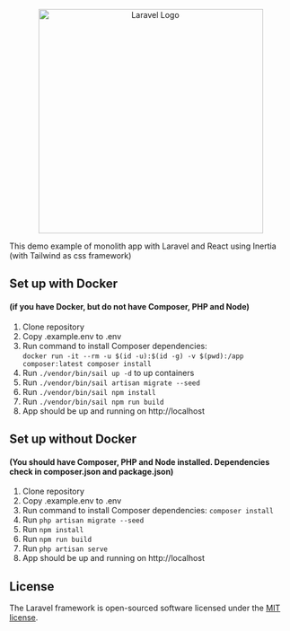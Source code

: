 <p align="center"><a href="https://laravel.com" target="_blank"><img src="https://raw.githubusercontent.com/laravel/art/master/logo-lockup/5%20SVG/2%20CMYK/1%20Full%20Color/laravel-logolockup-cmyk-red.svg" width="400" alt="Laravel Logo"></a></p>


This demo example of monolith app with Laravel and React using Inertia (with Tailwind as css framework)

## Set up with Docker 
#### (if you have Docker, but do not have Composer, PHP and Node)

1. Clone repository
2. Copy .example.env to .env
3. Run command to install Composer dependencies:  
`docker run -it --rm -u $(id -u):$(id -g) -v $(pwd):/app composer:latest composer install`
4. Run `./vendor/bin/sail up -d` to up containers
5. Run `./vendor/bin/sail artisan migrate --seed`
6. Run `./vendor/bin/sail npm install`
7. Run `./vendor/bin/sail npm run build`
8. App should be up and running on http://localhost


## Set up without Docker
#### (You should have Composer, PHP and Node installed. Dependencies check in composer.json and package.json)


1. Clone repository
2. Copy .example.env to .env
3. Run command to install Composer dependencies: `composer install`
4. Run `php artisan migrate --seed`
5. Run `npm install`
6. Run `npm run build`
7. Run `php artisan serve`
8. App should be up and running on http://localhost

## License

The Laravel framework is open-sourced software licensed under the [MIT license](https://opensource.org/licenses/MIT).
